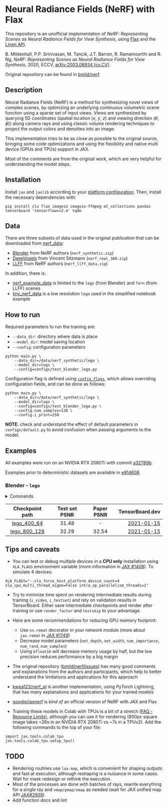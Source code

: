 # Neural Radiance Fields (NeRF) with Flax

This repository is an unofficial implementation of *NeRF: Representing Scenes as Neural Radiance Fields for View Synthesis*, using [Flax](https://github.com/google/flax) and the [Linen API](https://github.com/google/flax/tree/master/flax/linen).

B. Mildenhall, P.P. Srinivasan, M. Tancik, J.T. Barron, R. Ramamoorthi and R. Ng, *NeRF: Representing Scenes as Neural Radiance Fields for View Synthesis*, 2020, ECCV, [arXiv:2003.08934 [cs.CV]](https://arxiv.org/abs/2003.08934).

Original repository can be found in [bmild/nerf](https://github.com/bmild/nerf).

## Description

Neural Radiance Fields (NeRF) is a method for synthesizing novel views of complex scenes, by optimizing an underlying continuous volumetric scene function using a sparse set of input views. Views are synthesized by querying 5D coordinates (spatial location (*x*, *y*, *z*) and viewing direction (*θ*, *ϕ*)) along camera rays and using classic volume rendering techniques to project the output colors and densities into an image.

This implementation tries to be as close as possible to the original source, bringing some code optimizations and using the flexibility and native multi device (GPUs and TPUs) support in JAX.

Most of the comments are from the original work, which are very helpful for understanding the model steps.

## Installation

Install `jax` and `jaxlib` according to your [platform configuration](https://github.com/google/jax#installation). Then, install the necessary dependencies with:

```
pip install clu flax imageio imageio-ffmpeg ml_collections pandas tensorboard 'tensorflow>=2.4' tqdm
```

## Data

There are three subsets of data used in the original publication that can be downloaded from [nerf_data](https://drive.google.com/drive/folders/128yBriW1IG_3NJ5Rp7APSTZsJqdJdfc1):
- [Blender](https://drive.google.com/drive/folders/1JDdLGDruGNXWnM1eqY1FNL9PlStjaKWi) from NeRF authors (`nerf_synthetic.zip`)
- [DeepVoxels](https://drive.google.com/open?id=1lUvJWB6oFtT8EQ_NzBrXnmi25BufxRfl) from Vincent Sitzmann (`nerf_real_360.zip`)
- [LLFF](https://drive.google.com/drive/folders/14boI-o5hGO9srnWaaogTU5_ji7wkX2S7) from NeRF authors (`nerf_llff_data.zip`)

In addition, there is:
- [nerf_example_data](https://drive.google.com/open?id=1xzockqgkO-H3RCGfkZvIZNjOnk3l7AcT) is limited to the `lego` (from Blender) and `fern` (from LLFF) scenes
- [tiny_nerf_data](https://people.eecs.berkeley.edu/~bmild/nerf/tiny_nerf_data.npz) is a low resolution `lego` used in the simplified notebook example

## How to run

Required parameters to run the training are:
- `--data_dir`: directory where data is place
- `--model_dir`: model saving location
- `--config`: configuration parameters

```
python main.py \
    --data_dir=/data/nerf_synthetic/lego \
    --model_dir=logs \
    --config=configs/test_blender_lego.py
```

Configuration flag is defined using [`config_flags`](https://github.com/google/ml_collections/tree/master#config-flags), which allows overriding configuration fields, and can be done as follows:

```
python main.py \
    --data_dir=/data/nerf_synthetic/lego \
    --model_dir=logs \
    --config=configs/test_blender_lego.py \
    --config.num_samples=128 \
    --config.i_print=250
```

__NOTE__: check and understand the effect of default parameters in `configs/default.py` to avoid confusion when passing arguments to the model.

## Examples

All examples were run on an NVIDIA RTX 2080Ti with commit [a32789b](https://github.com/myagues/flax_nerf/tree/d626a600b6b5731d1882d12c2d65e782ea440735).

Examples prior to deterministic datasets are available in [e81d608](https://github.com/myagues/flax_nerf/tree/e81d608128d92c8d15fd17c21834a5e47c185359).

### Blender - `lego`

<details>
    <summary>Commands</summary>

```
python main.py \
    --data_dir=/data/nerf_synthetic \
    --model_dir=logs_lego_64 \
    --config=configs/test_blender_lego.py \
    --config.batching=True \
    --config.i_img=10000 \
    --config.i_weights=10000

python render.py \
    --data_dir=/data/nerf_synthetic \
    --model_dir=logs_lego_64 \
    --config=configs/test_blender_lego.py \
    --config.render_factor=1 \
    --config.testskip=0 \
    --render_video_set=test
```

```
python main.py \
    --data_dir=/data/nerf_synthetic \
    --model_dir=logs_lego_128 \
    --config=configs/paper_blender_lego.py \
    --config.batching=True \
    --config.i_img=10000 \
    --config.i_weights=10000

python render.py \
    --data_dir=/data/nerf_synthetic \
    --model_dir=logs_lego_128 \
    --config=configs/paper_blender_lego.py \
    --config.render_factor=1 \
    --config.testskip=0 \
    --render_video_set=test
```
</details>

Checkpoint path | Test set PSNR | Paper PSNR | TensorBoard.dev
:---------------: | :-------------: |  :-------------: | ---------------:
[lego_400_64](https://drive.google.com/drive/folders/1d4bseKj_lBzhszqrY46402xUPxJ0rNyB?usp=sharing) | 31.48 | - | [2021-01-15](https://tensorboard.dev/experiment/kw5Sqp64S5akhnpku3LgAQ)
[lego_800_128](https://drive.google.com/drive/folders/1AJ3h2k9cXUZdKz7In1U7MW8cDVzU-dbM?usp=sharing) | 32.29 | 32.54 | [2021-01-15](https://tensorboard.dev/experiment/kw5Sqp64S5akhnpku3LgAQ)

## Tips and caveats

- You can test or debug multiple devices in a **CPU only** installation using `XLA_FLAGS` environment variable (more information in [JAX #1408](https://github.com/google/jax/issues/1408)). To simulate 4 devices:

```
XLA_FLAGS="--xla_force_host_platform_device_count=4 xla_cpu_multi_thread_eigen=False intra_op_parallelism_threads=1"
```

- Try to minimize time spent on rendering intermediate results during training (`i_video`, `i_testset`) and rely on validation results in TensorBoard. Either save intermediate checkpoints and render after training or use `render_factor` and `testskip` to your advantage.

- Here are some recommendations for reducing GPU memory footprint:
    - Use `nn.remat` decorator in your network module (more about `jax.remat` in [JAX #1749](https://github.com/google/jax/pull/1749))
    - Decrease model parameters (`net_depth`, `net_width`, `num_importance`, `num_rand`, `num_samples`)
    - Using `bfloat16` will decrease memory usage by half, but the low precision reduces performance by a big margin

- The original repository ([bmild/nerf/issues](https://github.com/bmild/nerf/issues)) has many good comments and explanations from the authors and participants, which help to better understand the limitations and applications for this approach

- [kwea123/nerf_pl](https://github.com/kwea123/nerf_pl) is another implementation, using PyTorch Lightning, that has many explanations and applications for your trained models

- [google/jaxnerf](https://github.com/google-research/google-research/tree/master/jaxnerf) is _kind of_ an official version of NeRF with JAX and Flax

- Training these models in Colab with TPUs is a bit of a stretch ([FAQ - Resource Limits](https://research.google.com/colaboratory/faq.html#resource-limits)), although you can use it for rendering (800px square image takes ~26s in an NVIDIA RTX 2080Ti vs ~7s in a TPUv2). Add the following commands to the top of your file:

```
import jax.tools.colab_tpu
jax.tools.colab_tpu.setup_tpu()
```

## TODO

- Rendering routines use `lax.map`, which is convenient for shaping outputs and fast at execution, although reshaping is a nuisance in some cases. Wait for mask redesign or rethink the execution.
- Most of the processes are done with batches of rays, rewrite everything for a single ray and `vmap/pmap/xmap` as needed (wait for JAX unified map API [JAX#2939](https://github.com/google/jax/issues/2939)).
- Add function docs and lint
